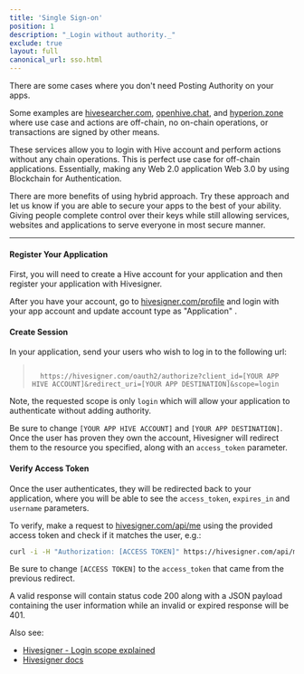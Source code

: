 ```yaml
---
title: 'Single Sign-on'
position: 1
description: "_Login without authority._"
exclude: true
layout: full
canonical_url: sso.html
---
```

There are some cases where you don't need Posting Authority on your apps. 

Some examples are [hivesearcher.com](https://hivesearcher.com), [openhive.chat](https://openhive.chat), and [hyperion.zone](https://hyperion.zone) where use case and actions are off-chain, no on-chain operations, or transactions are signed by other means.

These services allow you to login with Hive account and perform actions without any chain operations.  This is perfect use case for off-chain applications.  Essentially, making any Web 2.0 application Web 3.0 by using Blockchain for Authentication. 

There are more benefits of using hybrid approach.  Try these approach and let us know if you are able to secure your apps to the best of your ability.  Giving people complete control over their keys while still allowing services, websites and applications to serve everyone in most secure manner.

---

#### Register Your Application

First, you will need to create a Hive account for your application and then register your application with Hivesigner.

After you have your account, go to [hivesigner.com/profile](https://hivesigner.com/profile) and login with your app account and update account type as "Application" .

#### Create Session

In your application, send your users who wish to log in to the following url:

<blockquote><code>
  https://hivesigner.com/oauth2/authorize?client_id=[YOUR APP HIVE ACCOUNT]&redirect_uri=[YOUR APP DESTINATION]&scope=login
</code></blockquote>

Note, the requested scope is only `login` which will allow your application to authenticate without adding authority.

Be sure to change `[YOUR APP HIVE ACCOUNT]` and `[YOUR APP DESTINATION]`.  Once the user has proven they own the account, Hivesigner will redirect them to the resource you specified, along with an `access_token` parameter.

#### Verify Access Token

Once the user authenticates, they will be redirected back to your application, where you will be able to see the `access_token`, `expires_in` and `username` parameters.

To verify, make a request to [hivesigner.com/api/me](https://hivesigner.com/api/me) using the provided access token and check if it matches the user, e.g.:

```bash
curl -i -H "Authorization: [ACCESS TOKEN]" https://hivesigner.com/api/me
```

Be sure to change `[ACCESS TOKEN]` to the `access_token` that came from the previous redirect.

A valid response will contain status code 200 along with a JSON payload containing the user information while an invalid or expired response will be 401.

Also see:

* [Hivesigner - Login scope explained](https://ecency.com/hive-139531/@good-karma/hivesigner-login-scope-explained)
* [Hivesigner docs](https://docs.hivesigner.com)
